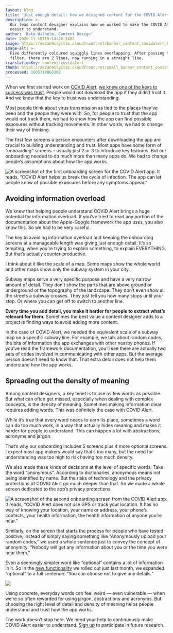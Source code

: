 ```yaml
---
layout: blog
title: 'Just enough detail: how we designed content for the COVID Alert app'
description: >-
  Our lead content designer explains how we worked to make the COVID Alert app
  easier to understand.
author: 'Kate Wilhelm, Content Design'
date: 2020-11-18T15:14:28.248Z
image: https://de2an9clyit2x.cloudfront.net/banner_content_covidalert_blog_198bc0a191.jpg
image-alt: >-
  Five differently coloured squiggly lines overlapping. After passing through a
  filter, there are 2 lines, now running in a straight line. 
translationKey: content-covidalert
thumb: https://de2an9clyit2x.cloudfront.net/small_banner_content_covidalert_blog_198bc0a191.jpg
processed: 1605718866302
---
```

When we first started work on [COVID Alert](https://www.canada.ca/en/public-health/services/diseases/coronavirus-disease-covid-19/covid-alert.html), [we knew one of the keys to success was trust](https://digital.canada.ca/2020/10/02/building-an-effective-exposure-notification-service-like-covid-alert/). People would not download the app if they didn’t trust it. And we knew that the key to trust was understanding. 

Most people think about virus transmission as tied to the places they’ve been and the people they were with. So, for people to trust that the app would not track them, we had to show how the app can find possible exposures without tracking movements. In other words, we had to change their way of thinking.

The first few screens a person encounters after downloading the app are crucial to building understanding and trust. Most apps have some form of “onboarding” screens – usually just 2 or 3 to introduce key features. But our onboarding needed to do much more than many apps do. We had to change people’s assumptions about how the app works.

![A screenshot of the first onboarding screen for the COVID Alert app. It reads, “COVID Alert helps us break the cycle of infection. The app can let people know of possible exposures before any symptoms appear.”](https://de2an9clyit2x.cloudfront.net/content_covidalert_welcome_onboarding_EN_bc5eef8f55.jpg)

## Avoiding information overload

We knew that helping people understand COVID Alert brings a huge potential for information overload. If you’ve tried to read any portion of the documentation about the Apple-Google framework the app uses, you also know this. So we had to be very careful. 

The key to avoiding information overload and keeping the onboarding screens at a manageable length was giving just enough detail. It’s so tempting, when you’re trying to explain something, to explain EVERYTHING. But that’s actually counter-productive. 

I think about it like the scale of a map. Some maps show the whole world and other maps show only the subway system in your city. 

Subway maps serve a very specific purpose and have a very narrow amount of detail. They don’t show the parts that are above ground or underground or the topography of the landscape. They don’t even show all the streets a subway crosses. They just tell you how many stops until your stop. Or where you can get off to switch to another line. 

**Every time you add detail, you make it harder for people to extract what’s relevant for them.** Sometimes the best value a content designer adds to a project is finding ways to avoid adding more content.

In the case of COVID Alert, we needed the equivalent scale of a subway map on a specific subway line. For example, we talk about random codes, the bits of information the app exchanges with other nearby phones. If you’ve read the framework documentation, you’ll see there are actually two sets of codes involved in communicating with other apps. But the average person doesn’t need to know that. That extra detail does not help them understand how the app works.

## Spreading out the density of meaning

Among content designers, a key tenet is to use as few words as possible. But what can often get missed, especially when dealing with complex concepts, is the density of meaning. Sometimes making information clear requires adding words. This was definitely the case with COVID Alert. 

While it’s true that every word needs to earn its place, sometimes a word can do too much work, in a way that actually hides meaning and makes it harder for people to understand. This can happen a lot with abstractions, acronyms and jargon. 

That’s why our onboarding includes 5 screens plus 4 more optional screens. I expect most app makers would say that’s too many, but the need for understanding was too high to risk having too much density.

We also made these kinds of decisions at the level of specific words. Take the word “anonymous”. According to dictionaries, anonymous means not being identified by name. But the risks of technology and the privacy protections of COVID Alert go much deeper than that. So we made a whole screen dedicated to the app’s privacy protections. 

![A screenshot of the second onboarding screen from the COVID Alert app. It reads, “COVID Alert does not use GPS or track your location. It has no way of knowing your location, your name or address, your phone’s contacts, your health information, the health information of anyone you’re near.”](https://de2an9clyit2x.cloudfront.net/content_covidalert_privacy_EN_5ed80e4092.jpg)

Similarly, on the screen that starts the process for people who have tested positive, instead of simply saying something like “Anonymously upload your random codes,” we used a whole sentence just to convey the concept of anonymity: “Nobody will get any information about you or the time you were near them.”

Even a seemingly simpler word like “optional” contains a lot of information in it. So in the [new functionality](https://twitter.com/CDS_GC/status/1322209683399184385) we rolled out just last month, we expanded “optional” to a full sentence: “You can choose not to give any details.”

![](https://de2an9clyit2x.cloudfront.net/content_covidalert_screen_EN_cd8e04645c.jpg)

Using concrete, everyday words can feel weird — even vulnerable — when we’re so often rewarded for using jargon, abstractions and acronyms. But choosing the right level of detail and density of meaning helps people understand and trust how the app works.

The work doesn’t stop here. We need your help to continuously make COVID Alert easier to understand. [Sign up](https://digital.canada.ca/covid-alert-research-signup) to participate in future research.
